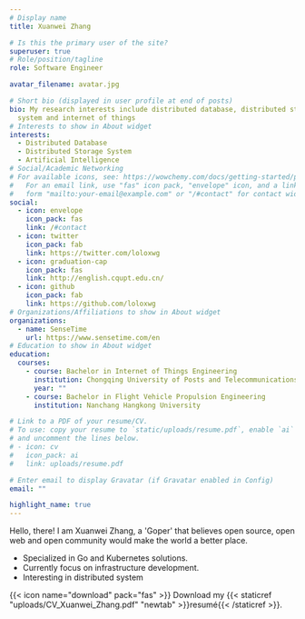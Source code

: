 ```yaml
---
# Display name
title: Xuanwei Zhang

# Is this the primary user of the site?
superuser: true
# Role/position/tagline
role: Software Engineer

avatar_filename: avatar.jpg

# Short bio (displayed in user profile at end of posts)
bio: My research interests include distributed database, distributed storage
  system and internet of things
# Interests to show in About widget
interests:
  - Distributed Database
  - Distributed Storage System
  - Artificial Intelligence
# Social/Academic Networking
# For available icons, see: https://wowchemy.com/docs/getting-started/page-builder/#icons
#   For an email link, use "fas" icon pack, "envelope" icon, and a link in the
#   form "mailto:your-email@example.com" or "/#contact" for contact widget.
social:
  - icon: envelope
    icon_pack: fas
    link: /#contact
  - icon: twitter
    icon_pack: fab
    link: https://twitter.com/loloxwg
  - icon: graduation-cap
    icon_pack: fas
    link: http://english.cqupt.edu.cn/
  - icon: github
    icon_pack: fab
    link: https://github.com/loloxwg
# Organizations/Affiliations to show in About widget
organizations:
  - name: SenseTime
    url: https://www.sensetime.com/en
# Education to show in About widget
education:
  courses:
    - course: Bachelor in Internet of Things Engineering
      institution: Chongqing University of Posts and Telecommunications
      year: ""
    - course: Bachelor in Flight Vehicle Propulsion Engineering
      institution: Nanchang Hangkong University

# Link to a PDF of your resume/CV.
# To use: copy your resume to `static/uploads/resume.pdf`, enable `ai` icons in `params.toml`,
# and uncomment the lines below.
# - icon: cv
#   icon_pack: ai
#   link: uploads/resume.pdf

# Enter email to display Gravatar (if Gravatar enabled in Config)
email: ""

highlight_name: true
---
```

Hello, there! I am Xuanwei Zhang, a 'Goper' that believes open source, open web and open community would make the world a better place.

* Specialized in Go and Kubernetes solutions.
* Currently focus on infrastructure development.
*  Interesting in distributed system





{{< icon name="download" pack="fas" >}} Download my {{< staticref "uploads/CV_Xuanwei_Zhang.pdf" "newtab" >}}resumé{{< /staticref >}}.
